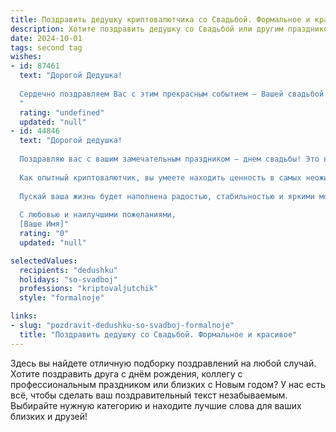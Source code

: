 ```yaml
---
title: Поздравить дедушку криптовалютчика со Свадьбой. Формальное и красивое
description: Хотите поздравить дедушку со Свадьбой или другим праздником? Наш ИИ создаст незабываемое поздравление, а вы обязательно выделитесь среди других.  
date: 2024-10-01
tags: second tag
wishes:
- id: 87461
  text: "Дорогой Дедушка!
  
  Сердечно поздравляем Вас с этим прекрасным событием – Вашей свадьбой! Желаем Вам и Вашей супруге долгих лет счастливой семейной жизни, наполненной любовью, взаимопониманием и благополучием. Пусть Ваш союз будет крепким и надежным, как блокчейн самой устойчивой криптовалюты.  Пусть каждый день будет ярким и незабываемым, а совместный путь – увлекательным путешествием, полным радости и новых открытий.  Будьте счастливы!
  "
  rating: "undefined"
  updated: "null"
- id: 44846
  text: "Дорогой дедушка!
  
  Поздравляю вас с вашим замечательным праздником — днем свадьбы! Это важное событие в жизни, наполненное любовью, счастьем и теплом. Ваша совместная жизнь — это не только история любви, но и вдохновение для всех нас.
  
  Как опытный криптовалютчик, вы умеете находить ценность в самых неожиданных местах, и мы уверены, что ваша любовь станет настоящим сокровищем, которое будет только укрепляться с годами. Желаем вам уютного семейного гнездышка, взаимопонимания и поддержки на каждом шаге вашего общему пути.
  
  Пускай ваша жизнь будет наполнена радостью, стабильностью и яркими моментами.
  
  С любовью и наилучшими пожеланиями,
  [Ваше Имя]"
  rating: "0"
  updated: "null"

selectedValues:
  recipients: "dedushku"
  holidays: "so-svadboj"
  professions: "kriptovaljutchik"
  style: "formalnoje"

links:
- slug: "pozdravit-dedushku-so-svadboj-formalnoje"
  title: "Поздравить дедушку со Свадьбой. Формальное и красивое"
---
```


Здесь вы найдете отличную подборку поздравлений на любой случай. 
Хотите поздравить друга с днём рождения, коллегу с профессиональным праздником или близких с Новым годом? У нас есть всё, чтобы сделать ваш поздравительный текст незабываемым. Выбирайте нужную категорию и находите лучшие слова для ваших близких и друзей!
